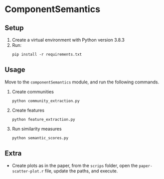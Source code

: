 # ComponentSemantics


## Setup

1. Create a virtual environment with Python version 3.8.3 
2. Run: 
    ```commandline 
    pip install -r requirements.txt
    ```

## Usage
Move to the ```componentSemantics``` module, and run the following commands.
1. Create communities
    ```commandline
    python community_extraction.py
    ```
2. Create features
    ```commandline
    python feature_extraction.py
    ```
3. Run similarity measures
    ```commandline
    python semantic_scores.py
    ```
   
## Extra
- Create plots as in the paper, from the ```scrips``` folder, open the ```paper-scatter-plot.r``` file, update the paths, 
and execute.

